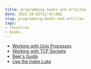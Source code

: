 ```yaml
---
title: programming books and articles
date: 2022-10-03T12:47:00Z
slug: programming-books-and-articles
tags:
- resources
- books
---
```


- [Working with Unix Processes](https://workingwithruby.com/downloads/Working%20With%20Unix%20Processes.pdf)
- [Working with TCP Sockets](https://workingwithruby.com/downloads/Working%20With%20TCP%20Sockets.pdf)
- [Beej's Guide](https://beej.us/guide/bgnet/)
- [Use the Index Luke](https://use-the-index-luke.com/)


